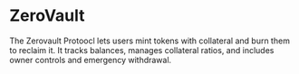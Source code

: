 # ZeroVault
The Zerovault Protoocl lets users mint tokens with collateral and burn them to reclaim it. It tracks balances, manages collateral ratios, and includes owner controls and emergency withdrawal.
